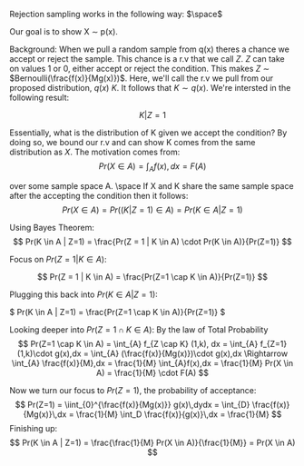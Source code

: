 Rejection sampling works in the following way:
$\space$

Our goal is to show X $\sim$ p(x).

Background: When we pull a random sample from q(x) theres a chance we accept or reject the sample. This chance is a r.v that we call $Z$. $Z$ can take on values 1 or 0, either accept or reject the condition. This makes $Z$ $\sim$ $Bernoulli(\frac{f(x)}{Mg(x)})$. Here, we'll call the r.v we pull from our proposed distribution, $q(x)$ $K$. It follows that $K \sim q(x)$. We're intersted in the following result:

$$K | Z=1$$

Essentially, what is the distribution of K given we accept the condition? By doing so, we bound our r.v and can show K comes from the same distribution as $X$. The motivation comes from:
$$Pr(X \in A) = \int_{A} f(x),dx = F(A)$$

over some sample space A.
\space
If X and K share the same sample space after the accepting the condition then it follows:
$$
Pr(X \in A) = Pr((K | Z=1) \in  A ) = Pr(K \in A | Z=1) 
$$

Using Bayes Theorem:
$$
Pr(K \in A | Z=1) = \frac{Pr(Z = 1 | K \in A) \cdot Pr(K \in A)}{Pr(Z=1)}
$$

Focus on $Pr(Z = 1 | K \in A)$:

$$
Pr(Z = 1 | K \in A) = \frac{Pr(Z=1 \cap K \in A)}{Pr(Z=1)}
$$

Plugging this back into $Pr(K \in A | Z=1)$:

$
Pr(K \in A | Z=1) = \frac{Pr(Z=1 \cap K \in A)}{Pr(Z=1)}
$

Looking deeper into $Pr(Z=1 \cap K \in A)$:
By the law of Total Probability
$$
Pr(Z=1 \cap K \in A) = \int_{A} f_{Z \cap K} (1,k), dx = \int_{A} f_{Z=1}(1,k)\cdot g(x),dx = \int_{A} (\frac{f(x)}{Mg(x)})\cdot g(x),dx
\Rightarrow \int_{A} \frac{f(x)}{M},dx = \frac{1}{M} \int_{A}f(x),dx = \frac{1}{M} Pr(X \in A) = \frac{1}{M} \cdot F(A)
$$


Now we turn our focus to $Pr(Z=1)$, the probability of acceptance:
$$
Pr(Z=1) = \iint_{0}^{\frac{f(x)}{Mg(x)}} g(x)\,dydx = \int_{D} \frac{f(x)}{Mg(x)}\,dx = \frac{1}{M} \int_D \frac{f(x)}{g(x)}\,dx = \frac{1}{M}
$$
Finishing up:
$$
Pr(K \in A | Z=1) = \frac{\frac{1}{M} Pr(X \in A)}{\frac{1}{M}} = Pr(X \in A)
$$
